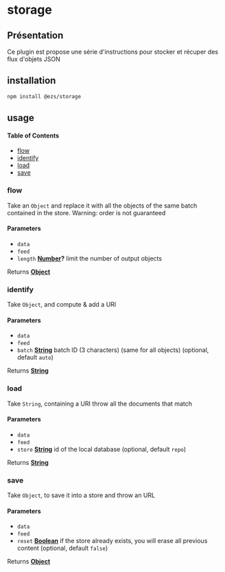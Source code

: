 # storage

## Présentation

Ce plugin est propose une série d'instructions pour stocker et récuper des flux d'objets JSON

## installation

```bash
npm install @ezs/storage
```

## usage

<!-- Generated by documentation.js. Update this documentation by updating the source code. -->

#### Table of Contents

-   [flow](#flow)
-   [identify](#identify)
-   [load](#load)
-   [save](#save)

### flow

Take an `Object` and replace it with all the objects of the same batch contained in the store.
Warning: order is not guaranteed

#### Parameters

-   `data`  
-   `feed`  
-   `length` **[Number](https://developer.mozilla.org/docs/Web/JavaScript/Reference/Global_Objects/Number)?** limit the number of output objects

Returns **[Object](https://developer.mozilla.org/docs/Web/JavaScript/Reference/Global_Objects/Object)** 

### identify

Take `Object`, and compute & add a URI

#### Parameters

-   `data`  
-   `feed`  
-   `batch` **[String](https://developer.mozilla.org/docs/Web/JavaScript/Reference/Global_Objects/String)** batch ID (3 characters) (same for all objects) (optional, default `auto`)

Returns **[String](https://developer.mozilla.org/docs/Web/JavaScript/Reference/Global_Objects/String)** 

### load

Take `String`, containing a URI throw all the documents that match

#### Parameters

-   `data`  
-   `feed`  
-   `store` **[String](https://developer.mozilla.org/docs/Web/JavaScript/Reference/Global_Objects/String)** id of the local database (optional, default `repo`)

Returns **[String](https://developer.mozilla.org/docs/Web/JavaScript/Reference/Global_Objects/String)** 

### save

Take `Object`, to save it into a store and throw an URL

#### Parameters

-   `data`  
-   `feed`  
-   `reset` **[Boolean](https://developer.mozilla.org/docs/Web/JavaScript/Reference/Global_Objects/Boolean)** if the store already exists, you will erase all previous content (optional, default `false`)

Returns **[Object](https://developer.mozilla.org/docs/Web/JavaScript/Reference/Global_Objects/Object)** 
